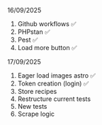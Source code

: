 16/09/2025
1. Github workflows ✅
2. PHPstan ✅
3. Pest ✅
4. Load more button ✅

17/09/2025
1. Eager load images astro ✅
2. Token creation (login) ✅
3. Store recipes
4. Restructure current tests
5. New tests
6. Scrape logic
